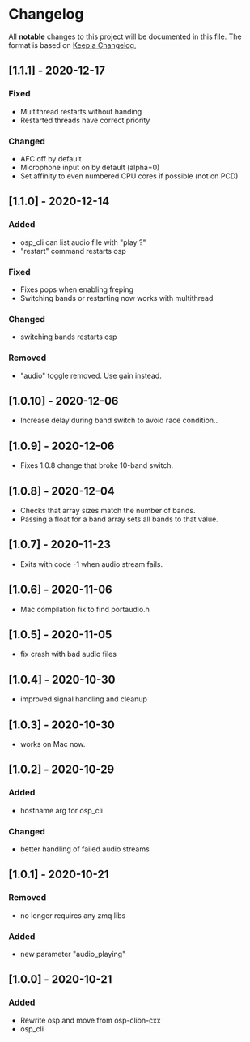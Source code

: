 # Changelog
All **notable** changes to this project will be documented in this file.
The format is based on [Keep a Changelog](https://keepachangelog.com/en/1.0.0/),

## [1.1.1] - 2020-12-17

### Fixed
- Multithread restarts without handing
- Restarted threads have correct priority

### Changed
- AFC off by default
- Microphone input on by default (alpha=0)
- Set affinity to even numbered CPU cores if possible (not on PCD)
## [1.1.0] - 2020-12-14

### Added
- osp_cli can list audio file with "play ?"
- "restart" command restarts osp

### Fixed
- Fixes pops when enabling freping
- Switching bands or restarting now works with multithread
### Changed
- switching bands restarts osp

### Removed
- "audio" toggle removed.  Use gain instead.

## [1.0.10] - 2020-12-06

- Increase delay during band switch to avoid race condition..
## [1.0.9] - 2020-12-06

- Fixes 1.0.8 change that broke 10-band switch.
## [1.0.8] - 2020-12-04

- Checks that array sizes match the number of bands.
- Passing a float for a band array sets all bands to that value.

## [1.0.7] - 2020-11-23

- Exits with code -1 when audio stream fails.

## [1.0.6] - 2020-11-06

- Mac compilation fix to find portaudio.h

## [1.0.5] - 2020-11-05

- fix crash with bad audio files

## [1.0.4] - 2020-10-30

- improved signal handling and cleanup

## [1.0.3] - 2020-10-30

- works on Mac now.

## [1.0.2] - 2020-10-29

### Added
- hostname arg for osp_cli

### Changed
- better handling of failed audio streams

## [1.0.1] - 2020-10-21

### Removed
- no longer requires any zmq libs

### Added
- new parameter "audio_playing"

## [1.0.0] - 2020-10-21

### Added
- Rewrite osp and move from osp-clion-cxx
- osp_cli
